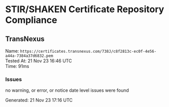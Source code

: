 # STIR/SHAKEN Certificate Repository Compliance

## TransNexus

Name: `https://certificates.transnexus.com/738J/c8f2813c-ec0f-4e56-a44a-7384a37d6832.pem`\
Tested At: 21 Nov 23 16:46 UTC\
Time: 91ms

### Issues

no warning, or error, or notice date level issues were found

Generated: 21 Nov 23 17:16 UTC